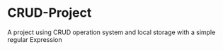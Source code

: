 # CRUD-Project
A project using CRUD operation system and local storage with a simple regular Expression
